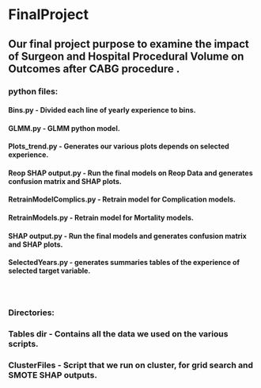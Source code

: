 # FinalProject

## Our final project purpose to examine the impact of Surgeon and Hospital Procedural Volume on Outcomes after CABG procedure . <br />


### python files: 

#### Bins.py -  Divided each line of yearly experience to bins. 
#### GLMM.py -  GLMM python model.
#### Plots_trend.py -  Generates our various plots depends on selected experience.
#### Reop SHAP output.py - Run the final models on Reop Data and generates confusion matrix and SHAP plots.
#### RetrainModelComplics.py -  Retrain model for Complication models.
#### RetrainModels.py -  Retrain model for Mortality models.
#### SHAP output.py -  Run the final models and generates confusion matrix and SHAP plots.
#### SelectedYears.py -  generates summaries tables of the experience of selected target variable.  

### <br />
### Directories:
### Tables dir -  Contains all the data we used on the various scripts. 
### ClusterFiles -  Script that we run on cluster, for grid search and SMOTE SHAP outputs. 

